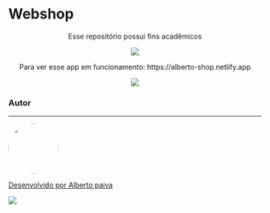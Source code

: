 # Webshop







<p align="center">
  Esse repositório possui fins acadêmicos
</p>




<p align="center"> <img src="https://img.shields.io/badge/Angular-11.0.7-blue" ></p>

<p align="center"> Para ver esse app em funcionamento: https://alberto-shop.netlify.app</p>

<p align="center"> <img src="https://i.postimg.cc/8kq5M6wc/e-shop.png"></p>

### Autor
---

<a href="https://avatars.githubusercontent.com/u/59654091?s=96&v=4">
 <img style="border-radius: 50%;" src="https://avatars.githubusercontent.com/u/59654091?s=96&v=4" width="100px;" alt=""/>
 <br />



Desenvolvido por Alberto paiva
<p> <img src="https://img.shields.io/badge/Linkedin-https%3A%2F%2Fwww.linkedin.com%2Fin%2Falberto--paiva--8ba467137%2F-blue"> </p>

